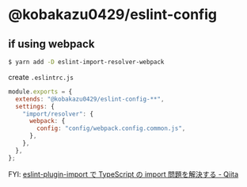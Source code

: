 # @kobakazu0429/eslint-config

## if using webpack

```bash
$ yarn add -D eslint-import-resolver-webpack
```

create `.eslintrc.js`

```javascript
module.exports = {
  extends: "@kobakazu0429/eslint-config-**",
  settings: {
    "import/resolver": {
      webpack: {
        config: "config/webpack.config.common.js",
      },
    },
  },
};
```

FYI: [eslint-plugin-import で TypeScript の import 問題を解決する - Qiita](https://qiita.com/paranishian/items/334d0f2d87f487dc65d6)
